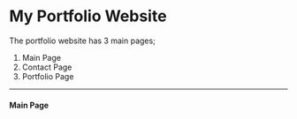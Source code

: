 My Portfolio Website
=====================

The portfolio website has 3 main pages;
1. Main Page
2. Contact Page
3. Portfolio Page

*******************************************************

#### Main Page

